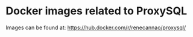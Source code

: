 # Docker images related to ProxySQL

Images can be found at:
https://hub.docker.com/r/renecannao/proxysql/
